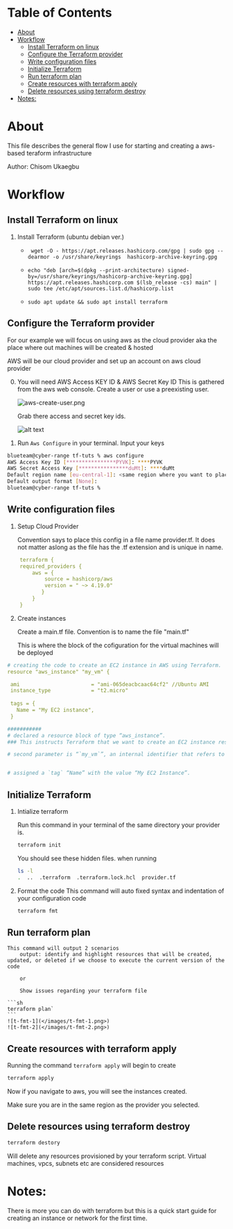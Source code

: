 # Table of Contents  <!-- omit from toc -->
- [About](#about)
- [Workflow](#workflow)
  - [Install Terraform on linux](#install-terraform-on-linux)
  - [Configure the Terraform provider](#configure-the-terraform-provider)
  - [Write configuration files](#write-configuration-files)
  - [Initialize Terraform](#initialize-terraform)
  - [Run terraform plan](#run-terraform-plan)
  - [Create resources with terraform apply](#create-resources-with-terraform-apply)
  - [Delete resources using terraform destroy](#delete-resources-using-terraform-destroy)
- [Notes:](#notes)

# About
This file describes the general flow I use for starting and creating a aws-based teraform  infrastructure

Author: Chisom Ukaegbu

# Workflow
## Install Terraform on linux
1. Install Terraform (ubuntu debian ver.)
   
   - ` wget -O - https://apt.releases.hashicorp.com/gpg | sudo gpg --dearmor -o /usr/share/keyrings  hashicorp-archive-keyring.gpg`
   
    - `echo "deb [arch=$(dpkg --print-architecture) signed-by=/usr/share/keyrings/hashicorp-archive-keyring.gpg] https://apt.releases.hashicorp.com $(lsb_release -cs) main" | sudo tee /etc/apt/sources.list.d/hashicorp.list`

    - `sudo apt update && sudo apt install terraform `



## Configure the Terraform provider
For our example we will focus on using aws as the cloud provider aka the place where out machines will be created & hosted

AWS will be our cloud provider and set up an account on aws cloud provider 

0. You will need AWS Access KEY ID & AWS Secret Key ID
    This is gathered from the aws web console. Create a user or use a preexisting user. 

    ![aws-create-user.png](/images/aws-create-user.png)
    

    Grab there access and secret key ids.

    ![alt text](/imageS/aws-secret-key.png)

1. Run `Aws Configure` in your terminal.
   Input your keys
```sh
blueteam@cyber-range tf-tuts % aws configure
AWS Access Key ID [****************PYVK]: ****PYVK
AWS Secret Access Key [****************duMt]: ****duMt
Default region name [eu-central-1]: <same region where you want to place the machines> 
Default output format [None]: 
blueteam@cyber-range tf-tuts %
```

## Write configuration files
1. Setup Cloud Provider

   Convention says to place this config in a file name provider.tf. It does not matter aslong as the file has the .tf extension and is unique in name.

```yaml
    terraform {
    required_providers {
        aws = {
            source = hashicorp/aws
            version = " ~> 4.19.0" 
           }
        } 
    }
```
2. Create instances
   
    Create a main.tf file. Convention is to name the file "main.tf"

    This is where the block of the cofiguration for the virtual machines will be deployed
   
```yaml
# creating the code to create an EC2 instance in AWS using Terraform.
resource "aws_instance" "my_vm" {

 ami                       = "ami-065deacbcaac64cf2" //Ubuntu AMI
 instance_type             = "t2.micro"
  
 tags = {
   Name = "My EC2 instance",
 }

###########
# declared a resource block of type “aws_instance”.
### This instructs Terraform that we want to create an EC2 instance resource in AWS with the given attributes

# second parameter is “`my_vm`”, an internal identifier that refers to this ##particular EC2 instance elsewhere in the code. We can assign any name to this identifier


# assigned a `tag` “Name” with the value “My EC2 Instance”.
```

## Initialize Terraform 
1. Intialize terraform

    Run this command in your terminal of the same directory your provider is.
    ```sh
    terraform init
    ```
    You should see these hidden files. when running 
    ```sh
    ls -l
    .  ..  .terraform  .terraform.lock.hcl  provider.tf
    ```

2. Format the code
    This command will auto fixed syntax and indentation of your configuration code
    ```sh
    terraform fmt
    ```


## Run terraform plan
    This command will output 2 scenarios
        output: identify and highlight resources that will be created, updated, or deleted if we choose to execute the current version of the code
        
        or

        Show issues regarding your terraform file

    ```sh
    terraform plan`
    ```
    ![t-fmt-1](</images/t-fmt-1.png>)
    ![t-fmt-2](</images/t-fmt-2.png>)



## Create resources with terraform apply

Running the command `terraform apply` will begin to create
```sh
terraform apply
```

Now if you navigate to aws, you will see the instances created.

Make sure you are in the same region as the provider you selected.

## Delete resources using terraform destroy

```sh
terraform destory
```

Will delete any resources provisioned by your terraform script.
Virtual machines, vpcs, subnets etc are considered resources


# Notes: 
There is more you can do with terraform but this is a quick start guide for creating an instance or network for the first time.